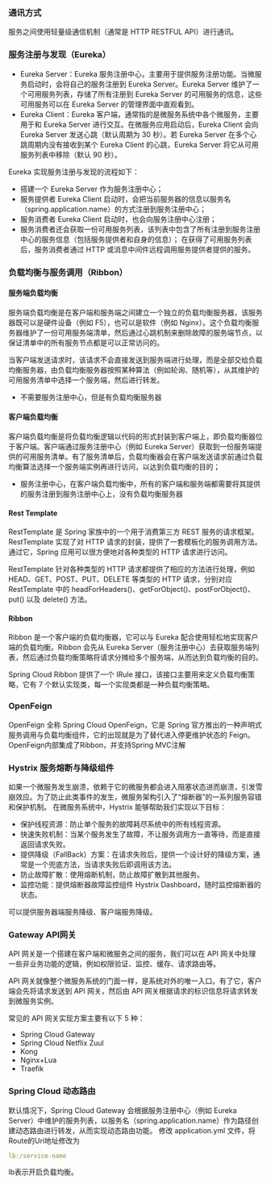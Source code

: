 ### 通讯方式
服务之间使用轻量级通信机制（通常是 HTTP RESTFUL API）进行通讯。

### 服务注册与发现（Eureka）
- Eureka Server：Eureka 服务注册中心，主要用于提供服务注册功能。当微服务启动时，会将自己的服务注册到 Eureka Server。Eureka Server 维护了一个可用服务列表，存储了所有注册到 Eureka Server 的可用服务的信息，这些可用服务可以在 Eureka Server 的管理界面中直观看到。
- Eureka Client：Eureka 客户端，通常指的是微服务系统中各个微服务，主要用于和 Eureka Server 进行交互。在微服务应用启动后，Eureka Client 会向 Eureka Server 发送心跳（默认周期为 30 秒）。若 Eureka Server 在多个心跳周期内没有接收到某个 Eureka Client 的心跳，Eureka Server 将它从可用服务列表中移除（默认 90 秒）。 

Eureka 实现服务注册与发现的流程如下：
- 搭建一个 Eureka Server 作为服务注册中心；
- 服务提供者 Eureka Client 启动时，会把当前服务器的信息以服务名（spring.application.name）的方式注册到服务注册中心；
- 服务消费者 Eureka Client 启动时，也会向服务注册中心注册；
- 服务消费者还会获取一份可用服务列表，该列表中包含了所有注册到服务注册中心的服务信息（包括服务提供者和自身的信息）；
  在获得了可用服务列表后，服务消费者通过 HTTP 或消息中间件远程调用服务提供者提供的服务。

### 负载均衡与服务调用（Ribbon）

#### 服务端负载均衡
服务端负载均衡是在客户端和服务端之间建立一个独立的负载均衡服务器，该服务器既可以是硬件设备（例如 F5），也可以是软件（例如 Nginx）。这个负载均衡服务器维护了一份可用服务端清单，然后通过心跳机制来删除故障的服务端节点，以保证清单中的所有服务节点都是可以正常访问的。

当客户端发送请求时，该请求不会直接发送到服务端进行处理，而是全部交给负载均衡服务器，由负载均衡服务器按照某种算法（例如轮询、随机等），从其维护的可用服务清单中选择一个服务端，然后进行转发。

- 不需要服务注册中心，但是有负载均衡服务器

#### 客户端负载均衡
客户端负载均衡是将负载均衡逻辑以代码的形式封装到客户端上，即负载均衡器位于客户端。客户端通过服务注册中心（例如 Eureka Server）获取到一份服务端提供的可用服务清单。有了服务清单后，负载均衡器会在客户端发送请求前通过负载均衡算法选择一个服务端实例再进行访问，以达到负载均衡的目的；

- 服务注册中心，在客户端负载均衡中，所有的客户端和服务端都需要将其提供的服务注册到服务注册中心上，没有负载均衡服务器

#### Rest Template
RestTemplate 是 Spring 家族中的一个用于消费第三方 REST 服务的请求框架。RestTemplate 实现了对 HTTP 请求的封装，提供了一套模板化的服务调用方法。通过它，Spring 应用可以很方便地对各种类型的 HTTP 请求进行访问。

RestTemplate 针对各种类型的 HTTP 请求都提供了相应的方法进行处理，例如 HEAD、GET、POST、PUT、DELETE 等类型的 HTTP 请求，分别对应 RestTemplate 中的 headForHeaders()、getForObject()、postForObject()、put() 以及 delete() 方法。

#### Ribbon
Ribbon 是一个客户端的负载均衡器，它可以与 Eureka 配合使用轻松地实现客户端的负载均衡。Ribbon 会先从 Eureka Server（服务注册中心）去获取服务端列表，然后通过负载均衡策略将请求分摊给多个服务端，从而达到负载均衡的目的。

Spring Cloud Ribbon 提供了一个 IRule 接口，该接口主要用来定义负载均衡策略，它有 7 个默认实现类，每一个实现类都是一种负载均衡策略。

### OpenFeign
OpenFeign 全称 Spring Cloud OpenFeign，它是 Spring 官方推出的一种声明式服务调用与负载均衡组件，它的出现就是为了替代进入停更维护状态的 Feign。OpenFeign内部集成了Ribbon，并支持Spring MVC注解

### Hystrix 服务熔断与降级组件
如果一个微服务发生崩溃，依赖于它的微服务都会进入阻塞状态进而崩溃，引发雪崩效应。为了防止此类事件的发生，微服务架构引入了“熔断器”的一系列服务容错和保护机制。
在微服务系统中，Hystrix 能够帮助我们实现以下目标：

- 保护线程资源：防止单个服务的故障耗尽系统中的所有线程资源。
- 快速失败机制：当某个服务发生了故障，不让服务调用方一直等待，而是直接返回请求失败。
- 提供降级（FallBack）方案：在请求失败后，提供一个设计好的降级方案，通常是一个兜底方法，当请求失败后即调用该方法。
- 防止故障扩散：使用熔断机制，防止故障扩散到其他服务。
- 监控功能：提供熔断器故障监控组件 Hystrix Dashboard，随时监控熔断器的状态。

可以提供服务器端服务降级、客户端服务降级。

### Gateway API网关
API 网关是一个搭建在客户端和微服务之间的服务，我们可以在 API 网关中处理一些非业务功能的逻辑，例如权限验证、监控、缓存、请求路由等。

API 网关就像整个微服务系统的门面一样，是系统对外的唯一入口。有了它，客户端会先将请求发送到 API 网关，然后由 API 网关根据请求的标识信息将请求转发到微服务实例。

常见的 API 网关实现方案主要有以下 5 种：
- Spring Cloud Gateway
- Spring Cloud Netflix Zuul
- Kong
- Nginx+Lua
- Traefik

### Spring Cloud 动态路由
默认情况下，Spring Cloud Gateway 会根据服务注册中心（例如 Eureka Server）中维护的服务列表，以服务名（spring.application.name）作为路径创建动态路由进行转发，从而实现动态路由功能。
修改 application.yml 文件，将Route的Uri地址修改为
```yml
lb:/service-name
```
lb表示开启负载均衡。
